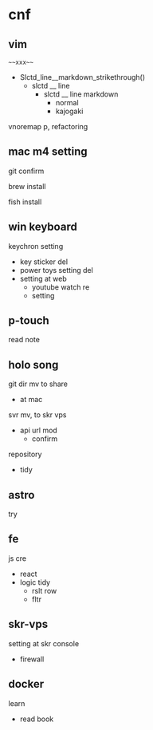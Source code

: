 
# cnf


## vim

`~~xxx~~`
- Slctd_line__markdown_strikethrough()
  - slctd __ line
    - slctd __ line markdown
      - normal
      - kajogaki


vnoremap p, refactoring


## mac m4 setting

git confirm

brew install

fish install


## win keyboard

keychron setting
- key sticker del
- power toys setting del
- setting at web
  - youtube watch re
  - setting


## p-touch

read note


## holo song

git dir mv to share
- at mac


svr mv, to skr vps
- api url mod
  - confirm


repository
- tidy


## astro

try


## fe

js cre
- react
- logic tidy
  - rslt row
  - fltr


## skr-vps

setting at skr console
- firewall


## docker

learn
- read book



